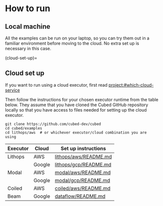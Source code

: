 # How to run

## Local machine

All the examples can be run on your laptop, so you can try them out in a familiar environment before moving to the cloud.
No extra set up is necessary in this case.

(cloud-set-up)=
## Cloud set up

If you want to run using a cloud executor, first read <project:#which-cloud-service>

Then follow the instructions for your chosen executor runtime from the table below. They assume that you have cloned the Cubed GitHub repository locally so that you have access to files needed for setting up the cloud executor.

```shell
git clone https://github.com/cubed-dev/cubed
cd cubed/examples
cd lithops/aws  # or whichever executor/cloud combination you are using
```

| Executor  | Cloud  | Set up instructions                            |
|-----------|--------|------------------------------------------------|
| Lithops   | AWS    | [lithops/aws/README.md](https://github.com/cubed-dev/cubed/blob/main/examples/lithops/aws/README.md) |
|           | Google | [lithops/gcp/README.md](https://github.com/cubed-dev/cubed/blob/main/examples/lithops/gcp/README.md) |
| Modal     | AWS    | [modal/aws/README.md](https://github.com/cubed-dev/cubed/blob/main/examples/modal/aws/README.md)     |
|           | Google | [modal/gcp/README.md](https://github.com/cubed-dev/cubed/blob/main/examples/modal/gcp/README.md)     |
| Coiled    | AWS    | [coiled/aws/README.md](https://github.com/cubed-dev/cubed/blob/main/examples/coiled/aws/README.md)   |
| Beam      | Google | [dataflow/README.md](https://github.com/cubed-dev/cubed/blob/main/examples/dataflow/README.md)       |
